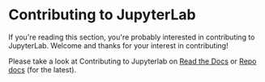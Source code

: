 # Contributing to JupyterLab

If you're reading this section, you're probably interested in contributing to
JupyterLab. Welcome and thanks for your interest in contributing!

Please take a look at Contributing to Jupyterlab on
[Read the Docs](https://jupyterlab.readthedocs.io/en/3.3.x/developer/contributing.html) or
[Repo docs](docs/source/developer/contributing.rst) (for the latest).
